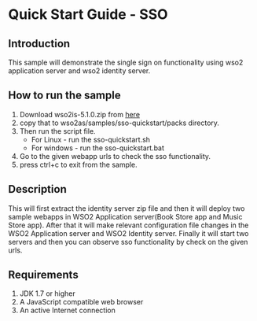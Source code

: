 Quick Start Guide - SSO
========================

Introduction
------------

This sample will demonstrate the single sign on functionality using wso2 application server and wso2 identity server.

How to run the sample
----------------------

1. Download wso2is-5.1.0.zip from [here](http://wso2.com/products/identity-server/)
2. copy that to wso2as/samples/sso-quickstart/packs directory.
3. Then run the script file.
    * For Linux - run the sso-quickstart.sh
    * For windows - run the sso-quickstart.bat
4. Go to the given webapp urls to check the sso functionality.
4. press ctrl+c to exit from the sample.

Description
------------

This will first extract the identity server zip file and then it will deploy two sample webapps in WSO2 Application
 server(Book Store app and Music Store app). After that it will make relevant configuration file changes in the WSO2
 Application server and WSO2 Identity server. Finally it will start two servers and then you can observe sso
 functionality by check on the given urls.

Requirements
-------------

1. JDK 1.7 or higher
2. A JavaScript compatible web browser
3. An active Internet connection
